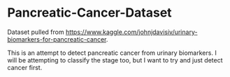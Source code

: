 # Pancreatic-Cancer-Dataset

Dataset pulled from https://www.kaggle.com/johnjdavisiv/urinary-biomarkers-for-pancreatic-cancer.

This is an attempt to detect pancreatic cancer from urinary biomarkers. I will be attempting to classify the stage too, but I want to try and just detect cancer first.

